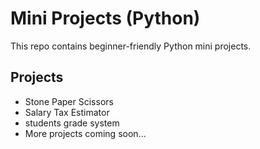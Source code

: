 # Mini Projects (Python)

This repo contains beginner-friendly Python mini projects.

## Projects
-  Stone Paper Scissors 
-  Salary Tax Estimator
-  students grade system
-  More projects coming soon...
